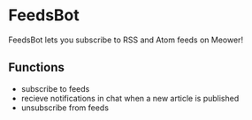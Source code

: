 # FeedsBot
FeedsBot lets you subscribe to RSS and Atom feeds on Meower!


## Functions
- subscribe to feeds
- recieve notifications in chat when a new article is published
- unsubscribe from feeds
